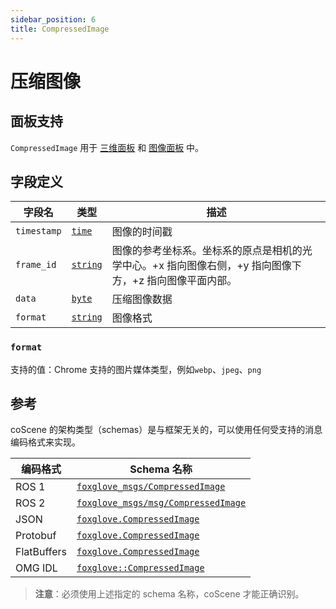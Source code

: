 ```yaml
---
sidebar_position: 6
title: CompressedImage
---
```


# 压缩图像

## 面板支持
`CompressedImage` 用于 [三维面板](../panel/2-3d-panel) 和 [图像面板](../panel/image-panel) 中。

## 字段定义

| 字段名 | 类型 | 描述 |
|--------|------|------|
| `timestamp` | [`time`](./built-in%20types#time) | 图像的时间戳 |
| `frame_id` | [`string`](./built-in%20types#string) | 图像的参考坐标系。坐标系的原点是相机的光学中心。+x 指向图像右侧，+y 指向图像下方，+z 指向图像平面内部。 |
| `data` | [`byte`](./built-in%20types#bytes) | 压缩图像数据 |
| `format` | [`string`](./built-in%20types#string) | 图像格式 |

### `format`
支持的值：Chrome 支持的图片媒体类型，例如`webp`、`jpeg`、`png`

## 参考

coScene 的架构类型（schemas）是与框架无关的，可以使用任何受支持的消息编码格式来实现。

| 编码格式     | Schema 名称                     |
|--------------|----------------------------------|
| ROS 1        |  [`foxglove_msgs/CompressedImage`](https://github.com/foxglove/foxglove-sdk/blob/main/schemas/ros1/CompressedImage.msg) |
| ROS 2        |  [`foxglove_msgs/msg/CompressedImage`](https://github.com/foxglove/foxglove-sdk/blob/main/schemas/ros2/CompressedImage.msg) | 
| JSON         |  [`foxglove.CompressedImage`](https://github.com/foxglove/foxglove-sdk/blob/main/schemas/jsonschema/CompressedImage.json) |
| Protobuf     |  [`foxglove.CompressedImage`](https://github.com/foxglove/foxglove-sdk/blob/main/schemas/proto/foxglove/CompressedImage.proto) |
| FlatBuffers  |  [`foxglove.CompressedImage`](https://github.com/foxglove/foxglove-sdk/blob/main/schemas/flatbuffer/CompressedImage.fbs) |
| OMG IDL      |  [`foxglove::CompressedImage`](https://github.com/foxglove/foxglove-sdk/blob/main/schemas/omgidl/foxglove/CompressedImage.idl) |

> **注意**：必须使用上述指定的 schema 名称，coScene 才能正确识别。
